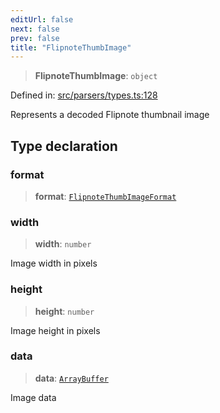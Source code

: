 ```yaml
---
editUrl: false
next: false
prev: false
title: "FlipnoteThumbImage"
---
```


> **FlipnoteThumbImage**: `object`

Defined in: [src/parsers/types.ts:128](https://github.com/jaames/flipnote.js/blob/8ec10f089e866d1297261b52ab6750bd899577ce/src/parsers/types.ts#L128)

Represents a decoded Flipnote thumbnail image

## Type declaration

### format

> **format**: [`FlipnoteThumbImageFormat`](/api/enumerations/flipnotethumbimageformat/)

### width

> **width**: `number`

Image width in pixels

### height

> **height**: `number`

Image height in pixels

### data

> **data**: [`ArrayBuffer`](https://developer.mozilla.org/docs/Web/JavaScript/Reference/Global_Objects/ArrayBuffer)

Image data
